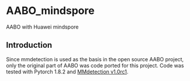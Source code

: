 # AABO_mindspore
AABO with Huawei mindspore
## Introduction
Since mmdetection is used as the basis in the open source AABO project, only the original part of AABO was code ported for this project.
Code was tested with Pytorch 1.8.2 and [MMdetection v1.0rc1](https://github.com/open-mmlab/mmdetection/tree/v1.0rc1).
